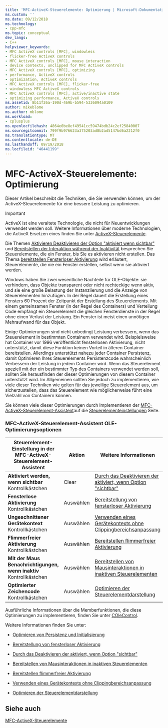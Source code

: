 ```yaml
---
title: 'MFC-ActiveX-Steuerelemente: Optimierung | Microsoft-Dokumentation'
ms.custom: ''
ms.date: 09/12/2018
ms.technology:
- cpp-mfc
ms.topic: conceptual
dev_langs:
- C++
helpviewer_keywords:
- MFC ActiveX controls [MFC], windowless
- flicker-free ActiveX controls
- MFC ActiveX controls [MFC], mouse interaction
- device contexts, unclipped for MFC ActiveX controls
- MFC ActiveX controls [MFC], optimizing
- performance, ActiveX controls
- optimization, ActiveX controls
- MFC ActiveX controls [MFC], flicker-free
- windowless MFC ActiveX controls
- MFC ActiveX controls [MFC], active/inactive state
- optimizing performance, ActiveX controls
ms.assetid: 8b11f26a-190d-469b-b594-5336094a0109
author: mikeblome
ms.author: mblome
ms.workload:
- cplusplus
ms.openlocfilehash: 4864e0be8ef49541cc59474bdb24c2ef25840007
ms.sourcegitcommit: 799f9b976623a375203ad8b2ad5147bd6a2212f0
ms.translationtype: MT
ms.contentlocale: de-DE
ms.lasthandoff: 09/19/2018
ms.locfileid: "46441199"
---
```

# <a name="mfc-activex-controls-optimization"></a>MFC-ActiveX-Steuerelemente: Optimierung

Dieser Artikel beschreibt die Techniken, die Sie verwenden können, um der ActiveX-Steuerelemente für eine bessere Leistung zu optimieren.

>[!IMPORTANT]
> ActiveX ist eine veraltete Technologie, die nicht für Neuentwicklungen verwendet werden soll. Weitere Informationen über moderne Technologien, die ActiveX Ersetzen eines finden Sie unter [ActiveX-Steuerelemente](activex-controls.md).

Die Themen [Aktivieren Deaktivieren der Option "aktiviert wenn sichtbar"](../mfc/turning-off-the-activate-when-visible-option.md) und [Bereitstellen der Interaktion während der Inaktivität](../mfc/providing-mouse-interaction-while-inactive.md) besprechen Sie Steuerelemente, die ein Fenster, bis Sie es aktivieren nicht erstellen. Das Thema [bereitstellen Fensterloser Aktivierung](../mfc/providing-windowless-activation.md) wird erläutert, Steuerelemente, die nie ein Fenster erstellen, selbst wenn sie aktiviert werden.

Windows haben Sie zwei wesentliche Nachteile für OLE-Objekte: sie verhindern, dass Objekte transparent oder nicht rechteckige wenn aktiv, und sie eine große Belastung der Instanziierung und die Anzeige von Steuerelementen hinzufügen. In der Regel dauert die Erstellung eines Fensters 60 Prozent der Zeitpunkt der Erstellung des Steuerelements. Mit einem gemeinsamen Fenster (in der Regel des Containers) und Verteilung Code empfängt ein Steuerelement die gleichen Fensterdienste in der Regel ohne einen Verlust der Leistung. Ein Fenster ist meist einen unnötigen Mehraufwand für das Objekt.

Einige Optimierungen sind nicht unbedingt Leistung verbessern, wenn das Steuerelement in bestimmten Containern verwendet wird. Beispielsweise hat Container vor 1996 veröffentlicht fensterlosen Aktivierung, nicht unterstützt, damit diese Funktion keinen Vorteil in älteren Container bereitstellen. Allerdings unterstützt nahezu jeder Container Persistenz, damit Optimieren Ihres Steuerelements Persistenzcode wahrscheinlich Verbessern der Leistung in jedem Container wird. Wenn das Steuerelement speziell mit der ein bestimmter Typ des Containers verwendet werden soll, sollten Sie herausfinden der dieser Optimierungen von diesem Container unterstützt wird. Im Allgemeinen sollten Sie jedoch zu implementieren, wie viele dieser Techniken wie gelten für das jeweilige Steuerelement aus, um sicherzustellen, dass das Steuerelement wie möglicherweise führt eine Vielzahl von Containern können.

Sie können viele dieser Optimierungen durch Implementieren der [MFC-ActiveX-Steuerelement-Assistent](../mfc/reference/mfc-activex-control-wizard.md)auf die [Steuerelementeinstellungen](../mfc/reference/control-settings-mfc-activex-control-wizard.md) Seite.

### <a name="mfc-activex-control-wizard-ole-optimization-options"></a>MFC-ActiveX-Steuerelement-Assistent OLE-Optimierungsoptionen

|Steuerelement-Einstellung in der MFC-ActiveX-Steuerelement-Assistent|Aktion|Weitere Informationen|
|-------------------------------------------------------|------------|----------------------|
|**Aktiviert werden, wenn sichtbar** Kontrollkästchen|Clear|[Durch das Deaktivieren der aktiviert, wenn Option "sichtbar"](../mfc/turning-off-the-activate-when-visible-option.md)|
|**Fensterlose Aktivierung** Kontrollkästchen|Auswählen|[Bereitstellung von fensterloser Aktivierung](../mfc/providing-windowless-activation.md)|
|**Ungeschnittener Gerätekontext** Kontrollkästchen|Auswählen|[Verwenden eines Gerätekontexts ohne Clippingbereichsanpassung](../mfc/using-an-unclipped-device-context.md)|
|**Flimmerfreier Aktivierung** Kontrollkästchen|Auswählen|[Bereitstellen flimmerfreier Aktivierung](../mfc/providing-flicker-free-activation.md)|
|**Mit der Maus Benachrichtigungen, wenn inaktiv** Kontrollkästchen|Auswählen|[Bereitstellen von Mausinteraktionen in inaktiven Steuerelementen](../mfc/providing-mouse-interaction-while-inactive.md)|
|**Optimierter Zeichencode** Kontrollkästchen|Auswählen|[Optimieren der Steuerelementdarstellung](../mfc/optimizing-control-drawing.md)|

Ausführliche Informationen über die Memberfunktionen, die diese Optimierungen zu implementieren, finden Sie unter [COleControl](../mfc/reference/colecontrol-class.md).

Weitere Informationen finden Sie unter:

- [Optimieren von Persistenz und Initialisierung](../mfc/optimizing-persistence-and-initialization.md)

- [Bereitstellung von fensterloser Aktivierung](../mfc/providing-windowless-activation.md)

- [Durch das Deaktivieren der aktiviert, wenn Option "sichtbar"](../mfc/turning-off-the-activate-when-visible-option.md)

- [Bereitstellen von Mausinteraktionen in inaktiven Steuerelementen](../mfc/providing-mouse-interaction-while-inactive.md)

- [Bereitstellen flimmerfreier Aktivierung](../mfc/providing-flicker-free-activation.md)

- [Verwenden eines Gerätekontexts ohne Clippingbereichsanpassung](../mfc/using-an-unclipped-device-context.md)

- [Optimieren der Steuerelementdarstellung](../mfc/optimizing-control-drawing.md)

## <a name="see-also"></a>Siehe auch

[MFC-ActiveX-Steuerelemente](../mfc/mfc-activex-controls.md)

